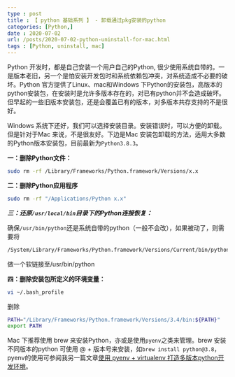 ```yaml
---
type : post
title : 【 python 基础系列 】 - 卸载通过pkg安装的python 
categories: [Python,] 
date : 2020-07-02
url: /posts/2020-07-02-python-uninstall-for-mac.html 
tags : [Python, uninstall, mac]
---
```


Python 开发时，都是自己安装一个用户自己的Python, 很少使用系统自带的。一是版本老旧，另一个是怕安装开发包时和系统依赖包冲突，对系统造成不必要的破坏。Python 官方提供了Linux、mac和Windows 下Python的安装包，高版本的python安装包，在安装时是允许多版本存在的，对已有python并不会造成破坏。但早起的一些旧版本安装包，还是会覆盖已有的版本，对多版本共存支持的不是很好。

Windows 系统下还好，我们可以选择安装目录。安装错误时，可以方便的卸载。但是针对于Mac 来说，不是很友好。下边是Mac 安装包卸载的方法，适用大多数的Python版本安装包，目前最新为`Python3.8.3`。


**一：删除Python文件：**

```bash
sudo rm -rf /Library/Frameworks/Python.framework/Versions/x.x
```

**二：删除Python应用程序**

```bash
sudo rm -rf "/Applications/Python x.x"
```

***三：还原`/usr/local/bin`目录下的Python连接恢复：***

确保`/usr/bin/python`还是系统自带的python（一般不会改），如果被动了，则需要将

```bash
/System/Library/Frameworks/Python.framework/Versions/Current/bin/python
```

做一个软链接至/usr/bin/python

**四：删除安装包所定义的环境变量：**

```bash
vi ~/.bash_profile
```

删除

```bash
PATH="/Library/Frameworks/Python.framework/Versions/3.4/bin:${PATH}"
export PATH
```

Mac 下推荐使用 brew 来安装Python，亦或是使用`pyenv`之类来管理。brew 安装不同版本的python 可使用 @ + 版本号来安装，如`brew install python@3.8`，pyenv的使用可参阅我另一篇文章[使用 pyenv + virtualenv 打造多版本python开发环境](https://pylixm.cc/posts/2016-06-19-Virtualenv-install.html)。
